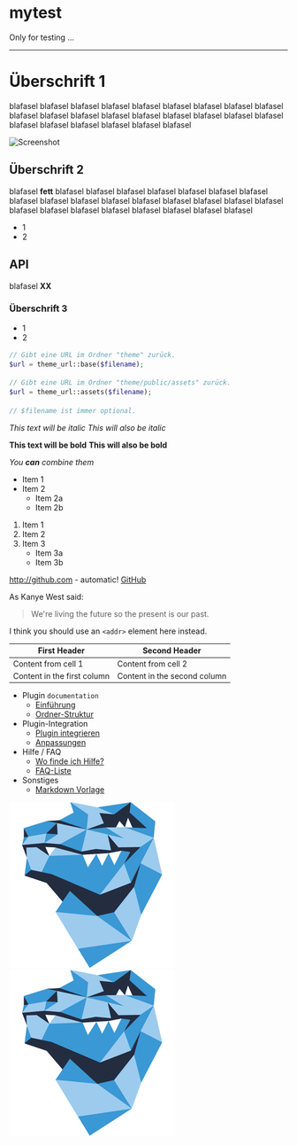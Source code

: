 # mytest
Only for testing ...

---




# Überschrift 1

blafasel blafasel blafasel blafasel blafasel blafasel blafasel blafasel blafasel blafasel blafasel blafasel blafasel blafasel blafasel blafasel blafasel blafasel blafasel blafasel blafasel blafasel blafasel blafasel 

![Screenshot](https://raw.githubusercontent.com/FriendsOfREDAXO/xoutputfilter/assets/theme.png)

## Überschrift 2

blafasel __fett__
blafasel blafasel blafasel blafasel blafasel blafasel blafasel blafasel blafasel blafasel blafasel blafasel 
blafasel blafasel blafasel blafasel blafasel blafasel blafasel blafasel blafasel blafasel blafasel blafasel 

* 1
* 2

## API

blafasel **XX**

### Überschrift 3

* 1
* 2

```php
// Gibt eine URL im Ordner "theme" zurück. 
$url = theme_url::base($filename);

// Gibt eine URL im Ordner "theme/public/assets" zurück.
$url = theme_url::assets($filename);

// $filename ist immer optional.
```

*This text will be italic*
_This will also be italic_

**This text will be bold**
__This will also be bold__

_You **can** combine them_

* Item 1
* Item 2
  * Item 2a
  * Item 2b
  
1. Item 1
2. Item 2
3. Item 3
   * Item 3a
   * Item 3b
   
http://github.com - automatic!
[GitHub](http://github.com)

As Kanye West said:

> We're living the future so
> the present is our past.

I think you should use an
`<addr>` element here instead.

First Header | Second Header
------------ | -------------
Content from cell 1 | Content from cell 2
Content in the first column | Content in the second column   







* Plugin `documentation`
  * [Einführung](main_intro.md)
  * [Ordner-Struktur](main_folder.md)
* Plugin-Integration
  * [Plugin integrieren](howto_copy.md)
  * [Anpassungen](howto_customize.md)
* Hilfe / FAQ
  * [Wo finde ich Hilfe?](help_where.md)
  * [FAQ-Liste](help_faq.md)
* Sonstiges
  * [Markdown Vorlage](_vorlage.md)
  
  
![for.png](assets/for.png)
![for.png](./assets/for.png)
